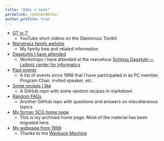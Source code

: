 ```yaml
---
title: "Odds + ends"
permalink: /oddsAndEnds/
author_profile: true
---
```


- [GT in 7'](https://www.youtube.com/playlist?list=PLfrs5bwLJOoAaHvQGSLeKpHWmFuZXPUTJ)
	- YouTube short videos on the Glamorous Toolkit
- [Nierstrasz family website](https://www.family.nierstrasz.org)
	- My family tree and related information
- [Dagstuhls I have attended](/dagstuhl)
	- Workshops I have attended at the marvelous [Schloss Dagstuhl — Leibniz center for informatics](https://www.dagstuhl.de/en)
- [Past events](/past)
	- A list of events since 1998 that I have participated in as PC member, Program Chair, invited speaker, etc.
- [Some recipes I like](https://github.com/onierstrasz/Notes)
	- A GitHub repo with some random recipes in markdown
- [Random FAQs](https://github.com/onierstrasz/FAQ)
	- Another GitHub repo with questions and answers on miscellaneous topics
- [My former SCG home page](https://scg.unibe.ch/legacy/oscar)
	- This is my archived home page. Most of the material has been migrated here.
- [My webpage from 1999](http://web.archive.org/web/19990210095953/http://www.iam.unibe.ch/~oscar/)
	- Thanks to the [Wayback Machine](http://web.archive.org)

